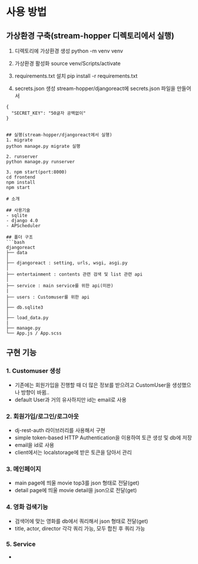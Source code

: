 # 사용 방법

## 가상환경 구축(stream-hopper 디렉토리에서 실행)
1. 디렉토리에 가상환경 생성
  python -m venv venv

2. 가상환경 활성화
  source venv/Scripts/activate

3. requirements.txt 설치
  pip install -r requirements.txt

4. secrets.json 생성
  stream-hopper/djangoreact에 secrets.json 파일을 만들어서 
  ```
  {
	"SECRET_KEY": "50글자 공백없이"
  }


## 실행(stream-hopper/djangoreact에서 실행)
1. migrate
  python manage.py migrate 실행

2. runserver
  python manage.py runserver

3. npm start(port:8000)
  cd frontend
  npm install
  npm start
 
# 소개

## 사용기술
- sqlite
- django 4.0
- APScheduler

## 폴더 구조
```bash
djangoreact
├── data  
│   
├── djangoreact : setting, urls, wsgi, asgi.py
│ 
├── entertainment : contents 관련 검색 및 list 관련 api
│
├── service : main service를 위한 api(미완)
|   
├── users : Customuser를 위한 api 
│   
├── db.sqlite3 
│   
├── load_data.py   
|   
├── manage.py   
└── App.js / App.scss
``` 

## 구현 기능
### 1. Customuser 생성
- 기존에는 회원가입을 진행할 때 더 많은 정보를 받으려고 CustomUser을 생성했으나 방향이 바뀜..
- default User과 거의 유사하지만 id는 email로 사용

### 2. 회원가입/로그인/로그아웃
- dj-rest-auth 라이브러리를 사용해서 구현
- simple token-based HTTP Authentication을 이용하여 토큰 생성 및 db에 저장
- email을 id로 사용
- client에서는 localstorage에 받은 토큰을 담아서 관리

### 3. 메인페이지
- main page에 띄울 movie top3를 json 형태로 전달(get)
- detail page에 띄울 movie detail을 json으로 전달(get)

### 4. 영화 검색기능
- 검색어에 맞는 영화를 db에서 쿼리해서 json 형태로 전달(get)
- title, actor, director 각각 쿼리 가능, 모두 합친 후 쿼리 가능

### 5. Service 
- 